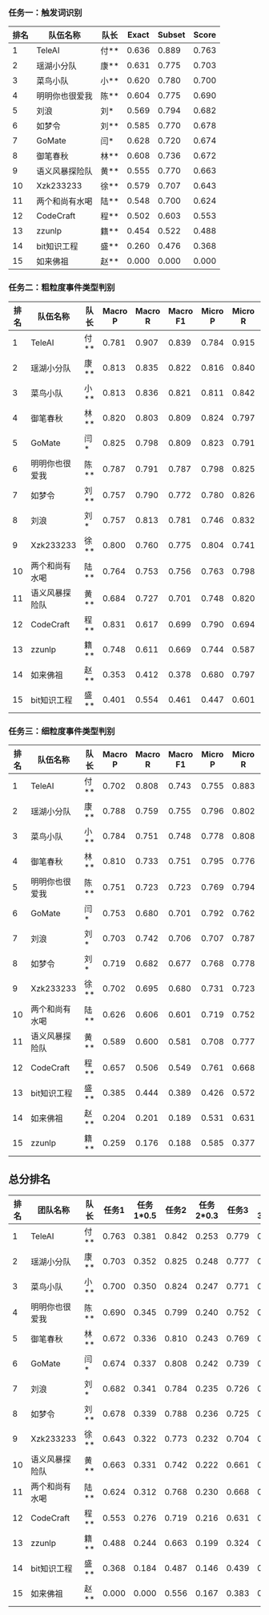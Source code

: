 
### 任务一：触发词识别

| 排名 | 队伍名称       | 队长 | Exact | Subset | Score |
|------|--------------|------|-------|--------|-------|
| 1    | TeleAI        | 付**  | 0.636 | 0.889  | 0.763 |
| 2    | 瑶湖小分队    | 康**  | 0.631 | 0.775  | 0.703 | 
| 3    | 菜鸟小队      | 小**  | 0.620 | 0.780  | 0.700 |
| 4    | 明明你也很爱我 | 陈**  | 0.604 | 0.775  | 0.690 |
| 5    | 刘浪          | 刘*   | 0.569 | 0.794  | 0.682 | 
| 6    | 如梦令        | 刘**  | 0.585 | 0.770  | 0.678 | 
| 7    | GoMate        | 闫*   | 0.628 | 0.720  | 0.674 | 
| 8    | 御笔春秋      | 林**  | 0.608 | 0.736  | 0.672 |
| 9    | 语义风暴探险队 | 黄**  | 0.555 | 0.770  | 0.663 | 
| 10   | Xzk233233     | 徐**  | 0.579 | 0.707  | 0.643 |
| 11   | 两个和尚有水喝 | 陆**  | 0.548 | 0.700  | 0.624 |
| 12   | CodeCraft     | 程**  | 0.502 | 0.603  | 0.553 | 
| 13   | zzunlp        | 籍**  | 0.454 | 0.522  | 0.488 | 
| 14   | bit知识工程   | 盛**  | 0.260 | 0.476  | 0.368 |
| 15   | 如来佛祖      | 赵**  | 0.000 | 0.000  | 0.000 | 


### 任务二：粗粒度事件类型判别

| 排名 | 队伍名称       | 队长   | Macro P | Macro R | Macro F1 | Micro P | Micro R | Micro F1 | Score |
|------|----------------|--------|---------|---------|----------|---------|---------|----------|-------|
| 1    | TeleAI          | 付**  | 0.781   | 0.907   | 0.839    | 0.784   | 0.915   | 0.845    | 0.842 |
| 2    | 瑶湖小分队      | 康**  | 0.813   | 0.835   | 0.822    | 0.816   | 0.840   | 0.828    | 0.825 |
| 3    | 菜鸟小队        | 小**  | 0.813   | 0.836   | 0.821    | 0.811   | 0.842   | 0.826    | 0.824 |
| 4    | 御笔春秋        | 林**  | 0.820   | 0.803   | 0.809    | 0.824   | 0.797   | 0.810    | 0.810 |
| 5    | GoMate          | 闫*    | 0.825   | 0.798   | 0.809    | 0.823   | 0.791   | 0.807    | 0.808 |
| 6    | 明明你也很爱我  | 陈**  | 0.787   | 0.791   | 0.787    | 0.798   | 0.825   | 0.811    | 0.799 |
| 7    | 如梦令          | 刘**  | 0.757   | 0.790   | 0.772    | 0.780   | 0.826   | 0.803    | 0.788 |
| 8    | 刘浪            | 刘*    | 0.757   | 0.813   | 0.781    | 0.746   | 0.832   | 0.786    | 0.784 |
| 9    | Xzk233233       | 徐**  | 0.800   | 0.760   | 0.775    | 0.804   | 0.741   | 0.771    | 0.773 |
| 10   | 两个和尚有水喝  | 陆**  | 0.764   | 0.753   | 0.756    | 0.763   | 0.798   | 0.780    | 0.768 |
| 11   | 语义风暴探险队  | 黄**  | 0.684   | 0.727   | 0.701    | 0.748   | 0.820   | 0.782    | 0.742 |
| 12   | CodeCraft       | 程**  | 0.831   | 0.617   | 0.699    | 0.790   | 0.694   | 0.739    | 0.719 |
| 13   | zzunlp          | 籍**  | 0.748   | 0.611   | 0.669    | 0.744   | 0.587   | 0.656    | 0.663 |
| 14   | 如来佛祖        | 赵**  | 0.353   | 0.412   | 0.378    | 0.680   | 0.797   | 0.734    | 0.556 |
| 15   | bit知识工程     | 盛**  | 0.401   | 0.554   | 0.461    | 0.447   | 0.601   | 0.513    | 0.487 |


### 任务三：细粒度事件类型判别

| 排名 | 队伍名称       | 队长   | Macro P | Macro R | Macro F1 | Micro P | Micro R | Micro F1 | Score |
|------|----------------|--------|---------|---------|----------|---------|---------|----------|-------|
| 1    | TeleAI          | 付**  | 0.702   | 0.808   | 0.743    | 0.755   | 0.883   | 0.814    | 0.779 |
| 2    | 瑶湖小分队      | 康**  | 0.788   | 0.759   | 0.755    | 0.796   | 0.802   | 0.799    | 0.777 |
| 3    | 菜鸟小队        | 小**  | 0.784   | 0.751   | 0.748    | 0.778   | 0.808   | 0.793    | 0.771 |
| 4    | 御笔春秋        | 林**  | 0.810   | 0.733   | 0.751    | 0.795   | 0.776   | 0.786    | 0.769 |
| 5    | 明明你也很爱我  | 陈**  | 0.751   | 0.723   | 0.723    | 0.769   | 0.794   | 0.781    | 0.752 |
| 6    | GoMate          | 闫*    | 0.753   | 0.680   | 0.701    | 0.792   | 0.762   | 0.776    | 0.739 |
| 7    | 刘浪            | 刘*    | 0.703   | 0.742   | 0.706    | 0.707   | 0.787   | 0.745    | 0.726 |
| 8    | 如梦令          | 刘*  | 0.719   | 0.682   | 0.677    | 0.768   | 0.778   | 0.773    | 0.725 |
| 9    | Xzk233233       | 徐**  | 0.702   | 0.695   | 0.680    | 0.731   | 0.723   | 0.727    | 0.704 |
| 10   | 两个和尚有水喝  | 陆**  | 0.626   | 0.606   | 0.601    | 0.719   | 0.752   | 0.735    | 0.668 |
| 11   | 语义风暴探险队  | 黄**  | 0.589   | 0.600   | 0.581    | 0.708   | 0.777   | 0.741    | 0.661 |
| 12   | CodeCraft       | 程**  | 0.657   | 0.506   | 0.549    | 0.761   | 0.668   | 0.712    | 0.631 |
| 13   | bit知识工程     | 盛**  | 0.385   | 0.444   | 0.389    | 0.426   | 0.572   | 0.488    | 0.439 |
| 14   | 如来佛祖        | 赵**  | 0.204   | 0.201   | 0.189    | 0.531   | 0.631   | 0.577    | 0.383 |
| 15   | zzunlp          | 籍**  | 0.259   | 0.176   | 0.188    | 0.585   | 0.377   | 0.459    | 0.324 |

## 总分排名

| 排名 | 团队名称       | 队长   | 任务1 | 任务1*0.5 | 任务2 | 任务2*0.3 | 任务3 | 任务3*0.2 | 总分   |
|------|----------------|--------|-------|----------|-------|----------|-------|----------|--------|
| 1    | TeleAI         | 付** | 0.763 | 0.381    | 0.842 | 0.253    | 0.779 | 0.156    | 0.790  |
| 2    | 瑶湖小分队     | 康** | 0.703 | 0.352    | 0.825 | 0.248    | 0.777 | 0.155    | 0.754  |
| 3    | 菜鸟小队       | 小** | 0.700 | 0.350    | 0.824 | 0.247    | 0.771 | 0.154    | 0.751  |
| 4    | 明明你也很爱我 | 陈** | 0.690 | 0.345    | 0.799 | 0.240    | 0.752 | 0.150    | 0.735  |
| 5    | 御笔春秋       | 林** | 0.672 | 0.336    | 0.810 | 0.243    | 0.769 | 0.154    | 0.733  |
| 6    | GoMate         | 闫*   | 0.674 | 0.337    | 0.808 | 0.242    | 0.739 | 0.148    | 0.727  |
| 7    | 刘浪           | 刘*   | 0.682 | 0.341    | 0.784 | 0.235    | 0.726 | 0.145    | 0.721  |
| 8    | 如梦令         | 刘** | 0.678 | 0.339    | 0.788 | 0.236    | 0.725 | 0.145    | 0.720  |
| 9    | Xzk233233      | 徐** | 0.643 | 0.322    | 0.773 | 0.232    | 0.704 | 0.141    | 0.694  |
| 10   | 语义风暴探险队   | 黄** | 0.663 | 0.331    | 0.742 | 0.222    | 0.661 | 0.132    | 0.686  |
| 11   | 两个和尚有水喝 | 陆** | 0.624 | 0.312    | 0.768 | 0.230    | 0.668 | 0.134    | 0.676  |
| 12   | CodeCraft      | 程** | 0.553 | 0.276    | 0.719 | 0.216    | 0.631 | 0.126    | 0.618  |
| 13   | zzunlp         | 籍** | 0.488 | 0.244    | 0.663 | 0.199    | 0.324 | 0.065    | 0.507  |
| 14   | bit知识工程     | 盛** | 0.368 | 0.184    | 0.487 | 0.146    | 0.439 | 0.088    | 0.418  |
| 15   | 如来佛祖       | 赵** | 0.000 | 0.000    | 0.556 | 0.167    | 0.383 | 0.077    | 0.243  |

